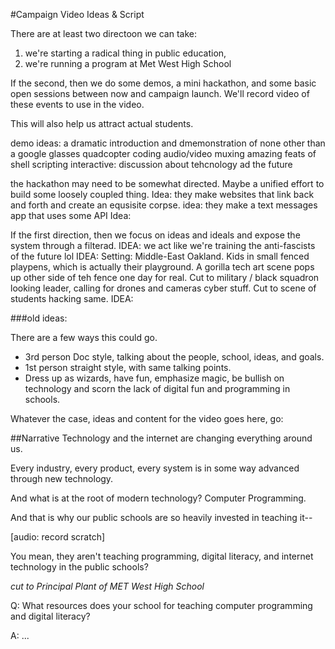 #Campaign Video Ideas & Script

There are at least two directoon we can take:
1. we're starting a radical thing in public education,
2. we're running a program at Met West High School

If the second, then we do some demos, a mini hackathon, and some basic open sessions between now and campaign launch.  We'll record video of these events to use in the video.

This will also help us attract actual students.

demo ideas:
a dramatic introduction and dmemonstration of none other than a google glasses
quadcopter coding
audio/video muxing
amazing feats of shell scripting
interactive: discussion about tehcnology ad the future

the hackathon may need to be somewhat directed.  Maybe a unified effort to build some loosely coupled thing.
Idea:  they make websites that link back and forth and create an equsisite corpse.
idea:  they make a text messages app that uses some API
Idea: 

If the first direction, then we focus on ideas and ideals and expose the system through a filterad.
IDEA:  we act like we're training the anti-fascists of the future lol
IDEA:  Setting: Middle-East Oakland.  Kids in small fenced playpens, which is actually their playground. A gorilla tech art scene pops up other side of teh fence one day for real.  Cut to military / black squadron looking leader, calling for drones and cameras cyber stuff.  Cut to scene of students hacking same.
IDEA: 





###old ideas:

There are a few ways this could go.

* 3rd person Doc style, talking about the people, school, ideas, and goals.
* 1st person straight style, with same talking points.
* Dress up as wizards, have fun, emphasize magic, be bullish on technology and scorn the lack of digital fun and programming in schools.

Whatever the case, ideas and content for the video goes here, go:

##Narrative
Technology and the internet are changing everything around us.

Every industry, every product, every system is in some way advanced through new technology.

And what is at the root of modern technology?  Computer Programming.

And that is why our public schools are so heavily invested in teaching it--

\[audio: record scratch\]

You mean, they aren't teaching programming, digital literacy, and internet technology in the public schools?

_cut to Principal Plant of MET West High School_

Q: What resources does your school for teaching computer programming and digital literacy?

A: ...
